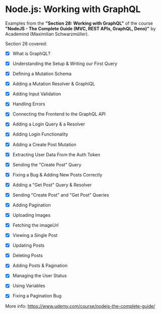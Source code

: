 # Node.js: Working with GraphQL

Examples from the **"Section 28: Working with GraphQL"** of the course **"NodeJS - The Complete Guide (MVC, REST APIs, GraphQL, Deno)"** by Academind (Maximilian Schwarzmüller).

Section 28 covered:

- [x] What is GraphQL?
- [x] Understanding the Setup & Writing our First Query
- [x] Defining a Mutation Schema
- [x] Adding a Mutation Resolver & GraphiQL
- [x] Adding Input Validation
- [x] Handling Errors
- [x] Connecting the Frontend to the GraphQL API
- [x] Adding a Login Query & a Resolver
- [x] Adding Login Functionality
- [x] Adding a Create Post Mutation
- [x] Extracting User Data From the Auth Token
- [x] Sending the "Create Post" Query
- [x] Fixing a Bug & Adding New Posts Correctly
- [x] Adding a "Get Post" Query & Resolver
- [x] Sending "Create Post" and "Get Post" Queries
- [x] Adding Pagination
- [x] Uploading Images
- [x] Fetching the imageUrl
- [x] Viewing a Single Post
- [x] Updating Posts
- [x] Deleting Posts
- [x] Adding Posts & Pagination
- [x] Managing the User Status
- [x] Using Variables
- [x] Fixing a Pagination Bug



More info: https://www.udemy.com/course/nodejs-the-complete-guide/